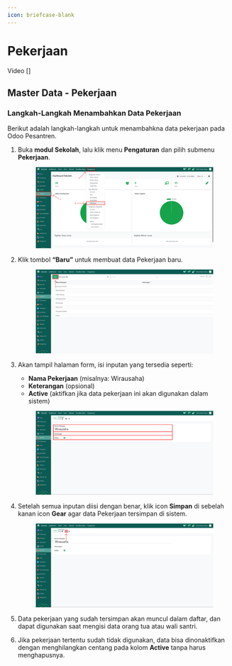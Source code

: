 ```yaml
---
icon: briefcase-blank
---
```


# Pekerjaan

Video \[]

## Master Data - Pekerjaan



### Langkah-Langkah Menambahkan Data Pekerjaan

Berikut adalah langkah-langkah untuk menambahkna data pekerjaan pada Odoo Pesantren.

1.  Buka **modul Sekolah**, lalu klik menu **Pengaturan** dan pilih submenu **Pekerjaan**.

    <figure><img src="../../.gitbook/assets/images-250.png" alt=""><figcaption></figcaption></figure>


2.  Klik tombol **“Baru”** untuk membuat data Pekerjaan baru.

    <figure><img src="../../.gitbook/assets/images-251.png" alt=""><figcaption></figcaption></figure>


3.  Akan tampil halaman form, isi inputan yang tersedia seperti:

    * **Nama Pekerjaan** (misalnya: Wirausaha)
    * **Keterangan** (opsional)
    * **Active** (aktifkan jika data pekerjaan ini akan digunakan dalam sistem)

    <figure><img src="../../.gitbook/assets/images-252.png" alt=""><figcaption></figcaption></figure>


4.  Setelah semua inputan diisi dengan benar, klik icon **Simpan** di sebelah kanan icon **Gear** agar data Pekerjaan tersimpan di sistem.

    <figure><img src="../../.gitbook/assets/images-253.png" alt=""><figcaption></figcaption></figure>


5. Data pekerjaan yang sudah tersimpan akan muncul dalam daftar, dan dapat digunakan saat mengisi data orang tua atau wali santri.
6. Jika pekerjaan tertentu sudah tidak digunakan, data bisa dinonaktifkan dengan menghilangkan centang pada kolom **Active** tanpa harus menghapusnya.
